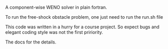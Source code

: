 A component-wise WENO solver in plain fortran.

To run the free-shock obstacle problem, one just need to run the run.sh file

This code was written in a hurry for a course project. So expect bugs
and elegant coding style was not the first pririority.

The docs for the details.



